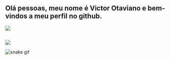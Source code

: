 ## Olá pessoas, meu nome é Victor Otaviano e bem-vindos a meu perfil no github.

<div>
  <a href="https://github.com/Espadasin">
    <img src="https://github-readme-stats.vercel.app/api?username=espadasin&show_icons=true&theme=dark#gh-dark-mode-only)](https://github.com/anuraghazra/github-readme-stats#gh-dark-mode-only">
  </a>
</div>

##

<div>
  <img src="https://skillicons.dev/icons?i=js,html,css,godot,cpp,nodejs,mysql,php"> 
</div>

![snake gif](https://github.com/YOUR_USERNAME/YOUR_USERNAME/blob/output/github-contribution-grid-snake.gif)
